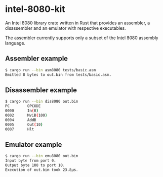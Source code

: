 # intel-8080-kit

An Intel 8080 library crate written in Rust that provides an assembler, a disassembler and an emulator with respective executables.

The assembler currently supports only a subset of the Intel 8080 assembly language.

## Assembler example

```sh
$ cargo run --bin asm8080 tests/basic.asm
Emitted 8 bytes to out.bin from tests/basic.asm.
```

## Disassembler example

```sh
$ cargo run --bin dis8080 out.bin
PC        OPCODE
0000      In(0)
0002      MviB(100)
0004      AddB
0005      Out(10)
0007      Hlt
```

## Emulator example

```sh
$ cargo run --bin emu8080 out.bin
Input byte from port 0.
Output byte 100 to port 10.
Execution of out.bin took 23.8µs.
```
